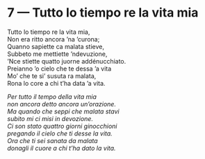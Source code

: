 # 7 — Tutto lo tiempo re la vita mia

Tutto lo tiempo re la vita mia,  
Non era ritto ancora ’na ’curona;  
Quanno sapiette ca malata stieve,  
Subbeto me mettiette ’ndevuzione,  
’Nce stiette quatto juorne addénucchiato.  
Preianno ’o cielo che te dessa ’a vita  
Mo’ che te si’ susuta ra malata,  
Rona lo core a chi t’ha data ’a vita.

_Per tutto il tempo della vita mia  
non ancora detto ancora un’orazione.  
Ma quando che seppi che malata stavi  
subito mi ci misi in devozione.  
Ci son stato quattro giorni ginocchioni  
pregando il cielo che ti desse la vita.  
Ora che ti sei sanata da malata  
donagli il cuore a chi t’ha dato la vita._

